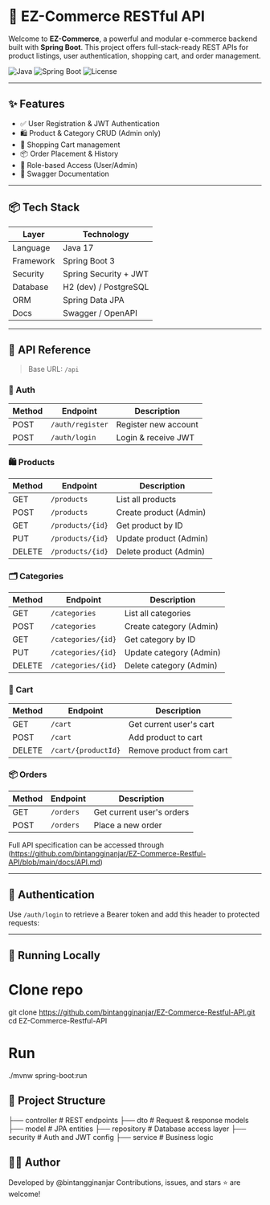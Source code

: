 # 🚀 EZ-Commerce RESTful API

Welcome to **EZ-Commerce**, a powerful and modular e-commerce backend built with **Spring Boot**. This project offers full-stack-ready REST APIs for product listings, user authentication, shopping cart, and order management.

![Java](https://img.shields.io/badge/Java-17-blue.svg)
![Spring Boot](https://img.shields.io/badge/Spring_Boot-3.0-brightgreen.svg)
![License](https://img.shields.io/github/license/bintangginanjar/EZ-Commerce-Restful-API)

---

## ✨ Features

- ✅ User Registration & JWT Authentication
- 🛍️ Product & Category CRUD (Admin only)
- 🛒 Shopping Cart management
- 📦 Order Placement & History
- 🔐 Role-based Access (User/Admin)
- 📖 Swagger Documentation

---

## 📦 Tech Stack

| Layer        | Technology                |
|--------------|---------------------------|
| Language     | Java 17                   |
| Framework    | Spring Boot 3             |
| Security     | Spring Security + JWT     |
| Database     | H2 (dev) / PostgreSQL     |
| ORM          | Spring Data JPA           |
| Docs         | Swagger / OpenAPI         |

---

## 🧭 API Reference

> Base URL: `/api`

### 🔐 Auth

| Method | Endpoint         | Description          |
|--------|------------------|----------------------|
| POST   | `/auth/register` | Register new account |
| POST   | `/auth/login`    | Login & receive JWT  |

### 🛍️ Products

| Method | Endpoint         | Description             |
|--------|------------------|-------------------------|
| GET    | `/products`      | List all products       |
| POST   | `/products`      | Create product (Admin)  |
| GET    | `/products/{id}` | Get product by ID       |
| PUT    | `/products/{id}` | Update product (Admin)  |
| DELETE | `/products/{id}` | Delete product (Admin)  |

### 🗂️ Categories

| Method | Endpoint           | Description              |
|--------|--------------------|--------------------------|
| GET    | `/categories`      | List all categories      |
| POST   | `/categories`      | Create category (Admin)  |
| GET    | `/categories/{id}` | Get category by ID       |
| PUT    | `/categories/{id}` | Update category (Admin)  |
| DELETE | `/categories/{id}` | Delete category (Admin)  |

### 🛒 Cart

| Method | Endpoint              | Description            |
|--------|-----------------------|------------------------|
| GET    | `/cart`               | Get current user's cart |
| POST   | `/cart`               | Add product to cart     |
| DELETE | `/cart/{productId}`   | Remove product from cart|

### 📦 Orders

| Method | Endpoint   | Description               |
|--------|------------|---------------------------|
| GET    | `/orders`  | Get current user's orders |
| POST   | `/orders`  | Place a new order         |

Full API specification can be accessed through (https://github.com/bintangginanjar/EZ-Commerce-Restful-API/blob/main/docs/API.md)

---

## 🔐 Authentication

Use `/auth/login` to retrieve a Bearer token and add this header to protected requests:


---

## 🧪 Running Locally

# Clone repo
git clone https://github.com/bintangginanjar/EZ-Commerce-Restful-API.git
cd EZ-Commerce-Restful-API

# Run
./mvnw spring-boot:run

## 📁 Project Structure

├── controller       # REST endpoints
├── dto              # Request & response models
├── model            # JPA entities
├── repository       # Database access layer
├── security         # Auth and JWT config
├── service          # Business logic


## 🙋‍♂️ Author

Developed by @bintangginanjar
Contributions, issues, and stars ⭐ are welcome!
